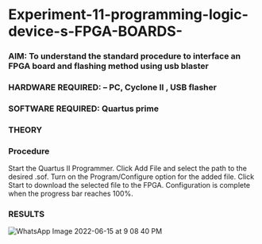 # Experiment-11-programming-logic-device-s-FPGA-BOARDS-
 ### AIM: To understand the standard procedure to interface an FPGA board and flashing method using usb blaster 
### HARDWARE REQUIRED:  – PC, Cyclone II , USB flasher
### SOFTWARE REQUIRED:   Quartus prime
### THEORY 

### Procedure 
Start the Quartus II Programmer.
Click Add File and select the path to the desired .sof.
Turn on the Program/Configure option for the added file.
Click Start to download the selected file to the FPGA. Configuration is complete when the progress bar reaches 100%.
 






### RESULTS 
![WhatsApp Image 2022-06-15 at 9 08 40 PM](https://user-images.githubusercontent.com/94911373/173989584-538384a4-90fa-4c6c-8ec3-40c4b62b8abf.jpeg)
